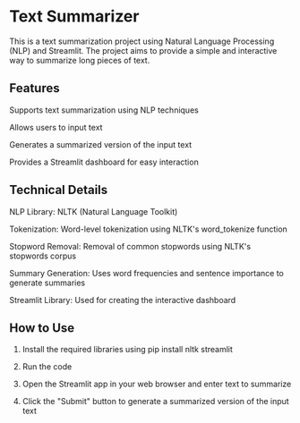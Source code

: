 # Text Summarizer
This is a text summarization project using Natural Language Processing (NLP) and Streamlit. The project aims to provide a simple and interactive way to summarize long pieces of text.

## Features
Supports text summarization using NLP techniques

Allows users to input text 

Generates a summarized version of the input text

Provides a Streamlit dashboard for easy interaction

## Technical Details
NLP Library: NLTK (Natural Language Toolkit)

Tokenization: Word-level tokenization using NLTK's word_tokenize function

Stopword Removal: Removal of common stopwords using NLTK's stopwords corpus

Summary Generation: Uses word frequencies and sentence importance to generate summaries

Streamlit Library: Used for creating the interactive dashboard

## How to Use
1. Install the required libraries using pip install nltk streamlit

2. Run the code

3. Open the Streamlit app in your web browser and enter text to summarize

4. Click the "Submit" button to generate a summarized version of the input text
